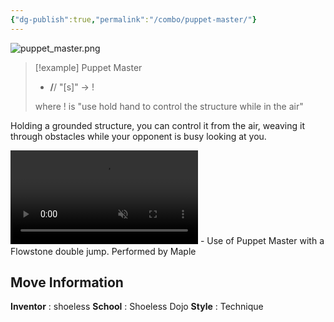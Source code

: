 ```yaml
---
{"dg-publish":true,"permalink":"/combo/puppet-master/"}
---
```


![puppet_master.png](/img/user/!source/puppet_master.png)

> [!example] Puppet Master
> - **/**/ "\[s\]" -> !
> 
> where ! is "use hold hand to control the structure while in the air"

Holding a grounded structure, you can control it from the air, weaving it through obstacles while your opponent is busy looking at you.

<video controls loop autoplay muted>  
  <source src="https://files.catbox.moe/s9ji0p.mp4" type="video/mp4">  
  Your browser does not support the video tag.  
</video>
 - Use of Puppet Master with a Flowstone double jump. Performed by Maple

## Move Information
**Inventor** : shoeless
**School** : Shoeless Dojo
**Style** : Technique